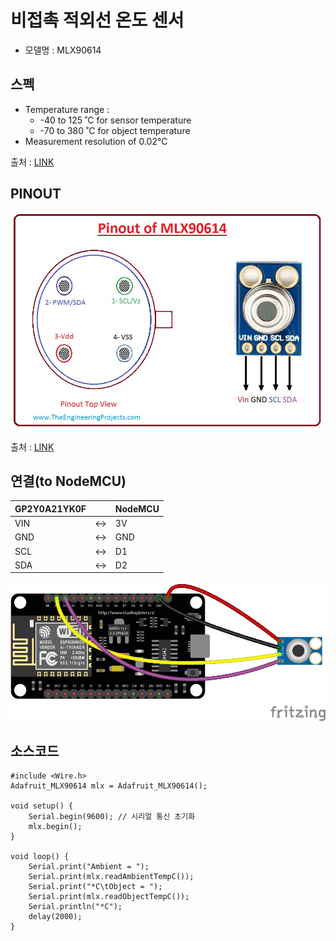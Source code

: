 # 비접촉 적외선 온도 센서
- 모델명 :  MLX90614


## 스펙
- Temperature range : 
	+ -40 to 125 ˚C for sensor temperature 
	+ -70 to 380 ˚C for object temperature
- Measurement resolution of 0.02°C

출처 : [LINK](https://www.sparkfun.com/datasheets/Sensors/Temperature/MLX90614_rev001.pdf)

## PINOUT

![pinout](./images/mlx90614_pinout.jpg)

출처 : [LINK](https://www.theengineeringprojects.com/2019/05/introduction-of-mlx90614.html)


## 연결(to NodeMCU)

| GP2Y0A21YK0F |  | NodeMCU |
|--|--|--|
| VIN | <-> | 3V |
| GND | <-> | GND |
| SCL | <-> | D1 |
| SDA | <-> | D2 |

![to nodemcu](./images/mlx90614_to_nodemcu.png)


## 소스코드
 
	#include <Wire.h>
	Adafruit_MLX90614 mlx = Adafruit_MLX90614();
	
	void setup() {
		Serial.begin(9600); // 시리얼 통신 초기화
		mlx.begin();
	}
 
	void loop() {
		Serial.print("Ambient = "); 
		Serial.print(mlx.readAmbientTempC()); 
		Serial.print("*C\tObject = "); 
		Serial.print(mlx.readObjectTempC()); 
		Serial.println("*C");
		delay(2000);
	}


